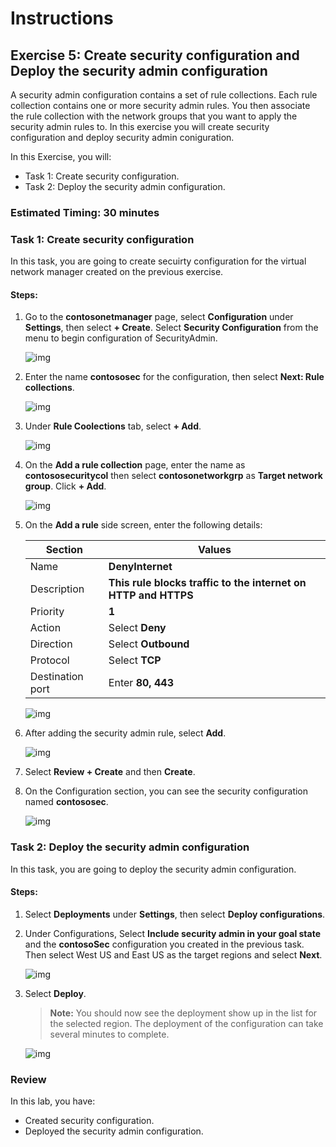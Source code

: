 # Instructions

## Exercise 5: Create security configuration and Deploy the security admin configuration

A security admin configuration contains a set of rule collections. Each rule collection contains one or more security admin rules. You then associate the rule collection with the network groups that you want to apply the security admin rules to. In this exercise you will create security configuration and deploy security admin coniguration.

In this Exercise, you will:

  + Task 1: Create security configuration.
  + Task 2: Deploy the security admin configuration.

### Estimated Timing: 30 minutes

### Task 1: Create security configuration

In this task, you are going to create secuirty configuration for the virtual network manager created on the previous exercise.

#### Steps:

1. Go to the **contosonetmanager** page, select **Configuration** under **Settings**, then select **+ Create**. Select **Security Configuration** from the menu to begin configuration of SecurityAdmin.

    ![img](../media/secu1.png)

2. Enter the name **contososec** for the configuration, then select **Next: Rule collections**.

    ![img](../media/secu2.png)

3. Under **Rule Coolections** tab, select **+ Add**.

    ![img](../media/secu3.png)

4. On the **Add a rule collection** page, enter the name as **contososecuritycol** then select **contosonetworkgrp** as **Target network group**. Click **+ Add**.

    ![img](../media/secu5.png)

5. On the **Add a rule** side screen, enter the following details:

    | Section | Values |
    | ------- | ------ |
    | Name | **DenyInternet** |
    | Description | **This rule blocks traffic to the internet on HTTP and HTTPS** |
    | Priority | **1** |
    | Action | Select **Deny** |
    | Direction | Select **Outbound** |
    | Protocol | Select **TCP** |
    | Destination port | Enter **80, 443** |

    ![img](../media/secu6.png)

6. After adding the security admin rule, select **Add**.

    ![img](../media/secu7.png)

7. Select **Review + Create** and then **Create**.

8. On the Configuration section, you can see the security configuration named **contososec**.

    ![img](../media/secu8.png)

### Task 2: Deploy the security admin configuration

In this task, you are going to deploy the security admin configuration.

#### Steps:

1. Select **Deployments** under **Settings**, then select **Deploy configurations**.

2. Under Configurations, Select **Include security admin in your goal state** and the **contosoSec** configuration you created in the previous task. Then select West US and East US as the target regions and select **Next**.

    ![img](../media/secu9.png)

3. Select **Deploy**.

   >**Note:** You should now see the deployment show up in the list for the selected region. The deployment of the configuration can take several minutes to complete.

    ![img](../media/secu10.png)

### Review

In this lab, you have:

+ Created security configuration.
+ Deployed the security admin configuration.
